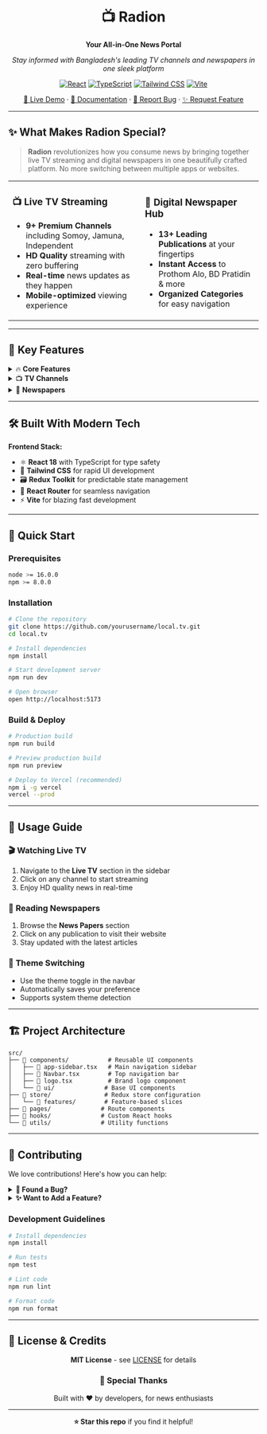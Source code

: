 <div align="center">

# 📺 Radion

**Your All-in-One News Portal**

_Stay informed with Bangladesh's leading TV channels and newspapers in one sleek platform_

[![React](https://img.shields.io/badge/React-20232A?style=for-the-badge&logo=react&logoColor=61DAFB)](https://reactjs.org/)
[![TypeScript](https://img.shields.io/badge/TypeScript-007ACC?style=for-the-badge&logo=typescript&logoColor=white)](https://www.typescriptlang.org/)
[![Tailwind CSS](https://img.shields.io/badge/Tailwind_CSS-38B2AC?style=for-the-badge&logo=tailwind-css&logoColor=white)](https://tailwindcss.com/)
[![Vite](https://img.shields.io/badge/Vite-646CFF?style=for-the-badge&logo=vite&logoColor=white)](https://vitejs.dev/)

[🚀 Live Demo](https://your-demo-link.com) · [📖 Documentation](https://docs.example.com) · [🐛 Report Bug](https://github.com/yourusername/local.tv/issues) · [✨ Request Feature](https://github.com/yourusername/local.tv/issues)

</div>

---

## ✨ What Makes Radion Special?

> **Radion** revolutionizes how you consume news by bringing together live TV streaming and digital newspapers in one beautifully crafted platform. No more switching between multiple apps or websites.

<table>
<tr>
<td>

### 📺 **Live TV Streaming**

- **9+ Premium Channels** including Somoy, Jamuna, Independent
- **HD Quality** streaming with zero buffering
- **Real-time** news updates as they happen
- **Mobile-optimized** viewing experience

</td>
<td>

### 📰 **Digital Newspaper Hub**

- **13+ Leading Publications** at your fingertips
- **Instant Access** to Prothom Alo, BD Pratidin & more
- **Organized Categories** for easy navigation

</td>
</tr>
</table>

---

## 🎯 Key Features

<details>
<summary>🔥 <strong>Core Features</strong></summary>

- **🌓 Smart Theme System** - Adaptive dark/light modes
- **📱 Responsive Design** - Perfect on any device
- **⚡ Lightning Fast** - Optimized for performance
- **🎨 Modern UI/UX** - Clean, intuitive interface
- **🔧 Redux State Management** - Seamless data flow
- **🚀 PWA Ready** - Install as a native app

</details>

<details>
<summary>📺 <strong>TV Channels</strong></summary>

| Channel           | Type          | Quality |
| ----------------- | ------------- | ------- |
| 🔴 Somoy TV       | News          | HD      |
| 🔴 Jamuna TV      | News          | HD      |
| 🔴 Independent TV | News          | HD      |
| 🔴 ATN News       | News          | HD      |
| 🔴 Channel 24     | News          | HD      |
| 🔴 Channel i      | Entertainment | HD      |
| 🔴 Ekattor TV     | News          | HD      |
| 🔴 NTV            | General       | HD      |
| 🔴 Desh TV        | News          | HD      |

</details>

<details>
<summary>📰 <strong>Newspapers</strong></summary>

**English Publications**

- The Daily Star, Dhaka Tribune, Financial Express

**Bangla Publications**

- Prothom Alo, Kaler Kantho, Jugantor, BD Pratidin
- Daily Janakantha, Samakal, Manob Zamin
- And 6+ more leading publications

</details>

---

## 🛠️ Built With Modern Tech

**Frontend Stack:**

- ⚛️ **React 18** with TypeScript for type safety
- 🎨 **Tailwind CSS** for rapid UI development
- 🗃️ **Redux Toolkit** for predictable state management
- 🧭 **React Router** for seamless navigation
- ⚡ **Vite** for blazing fast development

---

## 🚀 Quick Start

### Prerequisites

```bash
node >= 16.0.0
npm >= 8.0.0
```

### Installation

```bash
# Clone the repository
git clone https://github.com/yourusername/local.tv.git
cd local.tv

# Install dependencies
npm install

# Start development server
npm run dev

# Open browser
open http://localhost:5173
```

### Build & Deploy

```bash
# Production build
npm run build

# Preview production build
npm run preview

# Deploy to Vercel (recommended)
npm i -g vercel
vercel --prod
```

---

## 📖 Usage Guide

### 🎬 **Watching Live TV**

1. Navigate to the **Live TV** section in the sidebar
2. Click on any channel to start streaming
3. Enjoy HD quality news in real-time

### 📄 **Reading Newspapers**

1. Browse the **News Papers** section
2. Click on any publication to visit their website
3. Stay updated with the latest articles

### 🌙 **Theme Switching**

- Use the theme toggle in the navbar
- Automatically saves your preference
- Supports system theme detection

---

## 🏗️ Project Architecture

```
src/
├── 📁 components/           # Reusable UI components
│   ├── 🧩 app-sidebar.tsx   # Main navigation sidebar
│   ├── 🧩 Navbar.tsx        # Top navigation bar
│   ├── 🧩 logo.tsx          # Brand logo component
│   └── 📁 ui/              # Base UI components
├── 📁 store/               # Redux store configuration
│   └── 📁 features/        # Feature-based slices
├── 📁 pages/              # Route components
├── 📁 hooks/              # Custom React hooks
└── 📁 utils/              # Utility functions
```

---

## 🤝 Contributing

We love contributions! Here's how you can help:

<details>
<summary><strong>🐛 Found a Bug?</strong></summary>

1. Check existing [issues](https://github.com/yourusername/local.tv/issues)
2. Create a new issue with detailed description
3. Include steps to reproduce the bug
4. Add screenshots if applicable

</details>

<details>
<summary><strong>✨ Want to Add a Feature?</strong></summary>

1. Fork the repository
2. Create a feature branch: `git checkout -b feature/amazing-feature`
3. Commit your changes: `git commit -m 'Add amazing feature'`
4. Push to the branch: `git push origin feature/amazing-feature`
5. Open a Pull Request

</details>

### Development Guidelines

```bash
# Install dependencies
npm install

# Run tests
npm test

# Lint code
npm run lint

# Format code
npm run format
```

---

## 📄 License & Credits

<div align="center">

**MIT License** - see [LICENSE](LICENSE) for details

### 🙏 **Special Thanks**

Built with ❤️ by developers, for news enthusiasts

---

**⭐ Star this repo** if you find it helpful!
